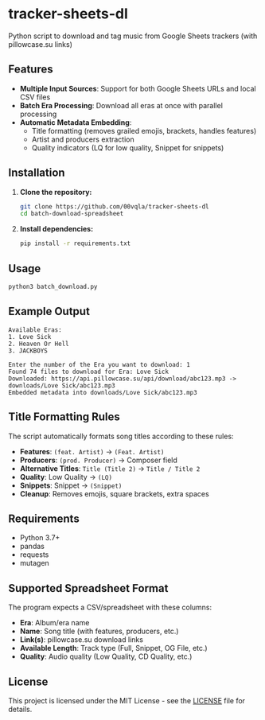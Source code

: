 # tracker-sheets-dl

Python script to download and tag music from Google Sheets trackers (with pillowcase.su links)

## Features

- **Multiple Input Sources**: Support for both Google Sheets URLs and local CSV files
- **Batch Era Processing**: Download all eras at once with parallel processing
- **Automatic Metadata Embedding**: 
  - Title formatting (removes grailed emojis, brackets, handles features)
  - Artist and producers extraction
  - Quality indicators (LQ for low quality, Snippet for snippets)

## Installation

1. **Clone the repository:**
   ```bash
   git clone https://github.com/00vqla/tracker-sheets-dl
   cd batch-download-spreadsheet
   ```

2. **Install dependencies:**
   ```bash
   pip install -r requirements.txt
   ```

## Usage
   ```bash
   python3 batch_download.py
   ```



## Example Output

```
Available Eras:
1. Love Sick
2. Heaven Or Hell
3. JACKBOYS

Enter the number of the Era you want to download: 1
Found 74 files to download for Era: Love Sick
Downloaded: https://api.pillowcase.su/api/download/abc123.mp3 -> downloads/Love Sick/abc123.mp3
Embedded metadata into downloads/Love Sick/abc123.mp3
```

## Title Formatting Rules

The script automatically formats song titles according to these rules:

- **Features**: `(feat. Artist)` → `(Feat. Artist)`
- **Producers**: `(prod. Producer)` → Composer field
- **Alternative Titles**: `Title (Title 2)` → `Title / Title 2`
- **Quality**: Low Quality → `(LQ)`
- **Snippets**: Snippet → `(Snippet)`
- **Cleanup**: Removes emojis, square brackets, extra spaces

## Requirements

- Python 3.7+
- pandas
- requests
- mutagen

## Supported Spreadsheet Format

The program expects a CSV/spreadsheet with these columns:
- **Era**: Album/era name
- **Name**: Song title (with features, producers, etc.)
- **Link(s)**: pillowcase.su download links
- **Available Length**: Track type (Full, Snippet, OG File, etc.)
- **Quality**: Audio quality (Low Quality, CD Quality, etc.)

## License

This project is licensed under the MIT License - see the [LICENSE](LICENSE) file for details.
